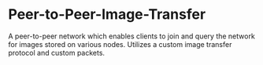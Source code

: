 # Peer-to-Peer-Image-Transfer

A peer-to-peer network which enables clients to join and query the network for images stored on various nodes. Utilizes a custom image transfer protocol and custom packets.

